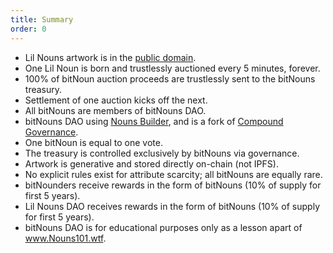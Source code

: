 ```yaml
---
title: Summary
order: 0
---
```


- Lil Nouns artwork is in the [public domain](https://creativecommons.org/publicdomain/zero/1.0/).
- One Lil Noun is born and trustlessly auctioned every 5 minutes, forever.
- 100% of bitNoun auction proceeds are trustlessly sent to the bitNouns treasury.
- Settlement of one auction kicks off the next.
- All bitNouns are members of bitNouns DAO.
- bitNouns DAO using [Nouns Builder](https://nouns.build/), and is a fork of [Compound Governance](https://compound.finance/governance).
- One bitNoun is equal to one vote.
- The treasury is controlled exclusively by bitNouns via governance.
- Artwork is generative and stored directly on-chain (not IPFS).
- No explicit rules exist for attribute scarcity; all bitNouns are equally rare.
- bitNounders receive rewards in the form of bitNouns (10% of supply for first 5 years).
- Lil Nouns DAO receives rewards in the form of bitNouns (10% of supply for first 5 years).
- bitNouns DAO is for educational purposes only as a lesson apart of www.Nouns101.wtf.
